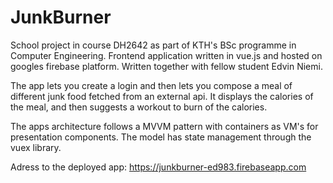 # JunkBurner

School project in course DH2642 as part of KTH's BSc programme in Computer Engineering. Frontend application written in vue.js and hosted on googles firebase platform. Written together with fellow student Edvin Niemi.

The app lets you create a login and then lets you compose a meal of different junk food fetched from an external api. It displays the calories of the meal, and then suggests a workout to burn of the calories.

The apps architecture follows a MVVM pattern with containers as VM's for presentation components. The model has state management through the vuex library.

Adress to the deployed app:
https://junkburner-ed983.firebaseapp.com
